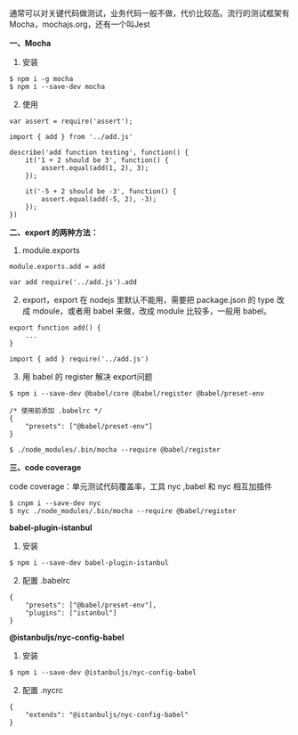 通常可以对关键代码做测试，业务代码一般不做，代价比较高。流行的测试框架有Mocha，mochajs.org，还有一个叫Jest

**一、Mocha**

1. 安装
```
$ npm i -g mocha
$ npm i --save-dev mocha
```

2. 使用

```
var assert = require('assert');

import { add } from '../add.js'

describe('add function testing', function() {
    it('1 + 2 should be 3', function() {
        assert.equal(add(1, 2), 3);
    });
    
    it('-5 + 2 should be -3', function() {
        assert.equal(add(-5, 2), -3);
    });
})
```

**二、export 的两种方法：**

1. module.exports
```
module.exports.add = add

var add require('../add.js').add
```
2. export，export 在 nodejs 里默认不能用，需要把 package.json 的 type 改成 mdoule，或者用 babel 来做，改成 module 比较多，一般用 babel。
```
export function add() {
    ...
}

import { add } require('../add.js')
```

3. 用 babel 的 register 解决 export问题

```
$ npm i --save-dev @babel/core @babel/register @babel/preset-env

/* 使用前添加 .babelrc */
{
    "presets": ["@babel/preset-env"]
}

$ ./node_modules/.bin/mocha --require @babel/register
```

**三、code coverage**

code coverage：单元测试代码覆盖率，工具 nyc ,babel 和 nyc 相互加插件

```
$ cnpm i --save-dev nyc
$ nyc ./node_modules/.bin/mocha --require @babel/register
```



**babel-plugin-istanbul** 

1. 安装

```
$ npm i --save-dev babel-plugin-istanbul
```
2. 配置 .babelrc

```
{
    "presets": ["@babel/preset-env"],
    "plugins": ["istanbul"]
}
```


**@istanbuljs/nyc-config-babel** 
1. 安装
```
$ npm i --save-dev @istanbuljs/nyc-config-babel
```

2. 配置 .nycrc

```
{
    "extends": "@istanbuljs/nyc-config-babel"
}
```
